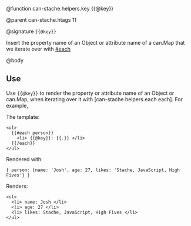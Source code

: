 @function can-stache.helpers.key {{@key}}

@parent can-stache.htags 11

@signature `{{@key}}`

Insert the property name of an Object or attribute name of a can.Map that we iterate over with [#each](can.stache.helpers.each)

@body

## Use

Use `{{@key}}` to render the property or attribute name of an Object or can.Map, when iterating over it with [can-stache.helpers.each each]. For example,

The template:

    <ul>
      {{#each person}}
        <li> {{@key}}: {{.}} </li>
      {{/each}}
    </ul>

Rendered with:

    { person: {name: 'Josh', age: 27, likes: 'Stache, JavaScript, High Fives'} }

Renders:

    <ul>
      <li> name: Josh </li>
      <li> age: 27 </li>
      <li> likes: Stache, JavaScript, High Fives </li>
    </ul>


